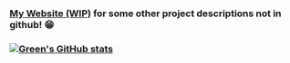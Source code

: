 ### [My Website (WIP)](https://greeny127.github.io/) for some other project descriptions not in github! 😁

### [![Green's GitHub stats](https://github-readme-stats.vercel.app/api?username=Greeny127&show_icons=true&theme=chartreuse-dark)](https://github.com/anuraghazra/github-readme-stats)

<!--
**Greeny127/Greeny127** is a ✨ _special_ ✨ repository because its `README.md` (this file) appears on your GitHub profile.
